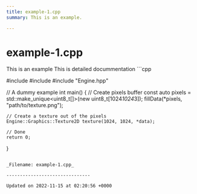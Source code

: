```yaml
---
title: example-1.cpp
summary: This is an example. 

---
```


# example-1.cpp



This is an example This is detailed docummentation ```cpp

#include <iostream>
#include <memory>
#include "Engine.hpp"

// A dummy example 
int main() {
    // Create pixels buffer
    const auto pixels = std::make_unique<uint8_t[]>(new uint8_t[1024*1024*3]);
    fillData(*pixels, "path/to/texture.png");

    // Create a texture out of the pixels
    Engine::Graphics::Texture2D texture(1024, 1024, *data);

    // Done
    return 0;
}
```

_Filename: example-1.cpp_

-------------------------------

Updated on 2022-11-15 at 02:20:56 +0000
